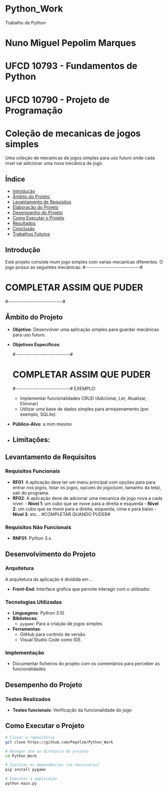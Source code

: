# Python_Work
Trabalho de Python

# Nuno Miguel Pepolim Marques

# UFCD 10793 - Fundamentos de Python
# UFCD 10790 - Projeto de Programação


# Coleção de mecanicas de jogos simples

Uma coleção de mecanicas de jogos simples para uso futuro onde cada nivel vai adicionar uma nova mecânica de jogo. 

## Índice

- [Introdução](#introdução)
- [Âmbito do Projeto](#âmbito-do-projeto)
- [Levantamento de Requisitos](#levantamento-de-requisitos)
- [Elaboração do Projeto](#elaboração-do-projeto)
- [Desempenho do Projeto](#desempenho-do-projeto)
- [Como Executar o Projeto](#como-executar-o-projeto)
- [Resultados](#resultados)
- [Conclusão](#conclusão)
- [Trabalhos Futuros](#trabalhos-futuros)

## Introdução

Este projeto consiste mum jogo simples com varias mecanicas diferentes.
O jogo possui as seguintes mecânicas:
#---------------------------#
# COMPLETAR ASSIM QUE PUDER #
#---------------------------#

## Âmbito do Projeto

- **Objetivo**: Desenvolver uma aplicação simples para guardar mecânicas para uso futuro.

- **Objetivos Específicos**:

    #---------------------------#
    # COMPLETAR ASSIM QUE PUDER #
    #---------------------------#
    EXEMPLO:
  - Implementar funcionalidades CRUD (Adicionar, Ler, Atualizar, Eliminar)
  - Utilizar uma base de dados simples para armazenamento (por exemplo, SQLite).

- **Público-Alvo**: a mim mesmo

- ## **Limitações**:

## Levantamento de Requisitos

### Requisitos Funcionais

- **RF01**: A aplicação deve ter um menu principal com opções para para entrar nos jogos, listar os jogos, opcoes do jogo(som, tamanho da tela), sair do programa.
- **RF02**: A aplicação deve de adcionar uma mecanica de jogo nova a cada nivel:
            - **Nivel 1**: um cubo que se move para a direita e esquerda
            - **Nivel 2**: um cubo que se move para a direita, esquerda, cima e para baixo
            - **Nivel 3**: etc... #COMPLETAR QUANDO PUDER#

### Requisitos Não Funcionais

- **RNF01**: Python 3.x.

## Desenvolvimento do Projeto

### Arquitetura

A arquitetura da aplicação é dividida em ..

- **Front-End**: Interface grafica que permite interagir com o utilizador.

### Tecnologias Utilizadas

- **Linguagens**: Python 3.10
- **Bibliotecas**:
  - `pygame`: Para a criação de jogos simples.
- **Ferramentas**:
  - GitHub para controlo de versão.
  - Visual Studio Code como IDE.

### Implementação

- Documentar ficheiros do projeto com os comentários para perceber as funcionalidades

## Desempenho do Projeto

### Testes Realizados

- **Testes funcionais**: Verificação da funcionalidade do jogo

## Como Executar o Projeto

```bash
# Clonar o repositório
git clone https://github.com/Pepolim/Python_Work

# Navegar até ao diretório do projeto
cd Python_Work

# Instalar as dependências (se necessário)
pip install pygame

# Executar a applicação
python main.py
```
